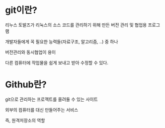 # git이란?

리누스 토발즈가 리눅스의 소스 코드를 관리하기 위해 만든 버전 관리 및 협업용 프로그램

개발자들에게 꼭 필요한 능력들(자료구조, 알고리즘, ..) 중 하나

버전관리와 동시협업이 용이

다른 컴퓨터에 작업물을 쉽게 보내고 받아 수정할 수 있다.



# Github란?

git으로 관리하는 프로젝트를 올려둘 수 있는 사이트

외부의 컴퓨터를 대신 만들어주는 서비스

즉, 원격저장소의 역할